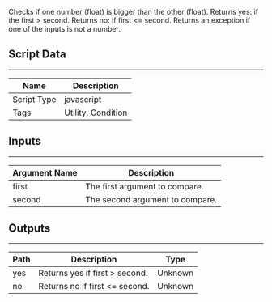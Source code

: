 Checks if one number (float) is bigger than the other (float).
Returns yes: if the first > second.
Returns no: if first <= second.
Returns an exception if one of the inputs is not a number.

## Script Data

---

| **Name** | **Description** |
| --- | --- |
| Script Type | javascript |
| Tags | Utility, Condition |


## Inputs

---

| **Argument Name** | **Description** |
| --- | --- |
| first | The first argument to compare. |
| second | The second argument to compare. |

## Outputs

---

| **Path** | **Description** | **Type** |
| --- | --- | --- |
| yes | Returns yes if first > second. | Unknown |
| no | Returns no if first <= second. | Unknown |
